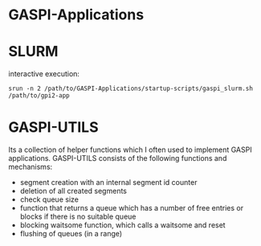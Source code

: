 # GASPI-Applications

SLURM
=====

interactive execution:
```shell
srun -n 2 /path/to/GASPI-Applications/startup-scripts/gaspi_slurm.sh /path/to/gpi2-app
```

GASPI-UTILS
============
Its a collection of helper functions which I often used to implement GASPI applications.
GASPI-UTILS consists of the following functions and mechanisms:
* segment creation with an internal segment id counter
* deletion of all created segments
* check queue size
* function that returns a queue which has a number of free entries or blocks if there is no suitable queue
* blocking waitsome function, which calls a waitsome and reset
* flushing of queues (in a range)
